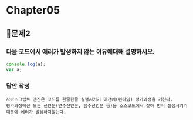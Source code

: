 # Chapter05
## 📌문제2
### 다음 코드에서 에러가 발생하지 않는 이유에대해 설명하시오.
```js
console.log(a);
var a;
```
### 답안 작성
```
자바스크립트 엔진은 코드를 한줄한줄 실행시키기 이전에(런타임) 평가과정을 거친다.
평가과정에선 모든 선언문(변수선언문, 함수선언문 등)을 소스코드에서 찾아 먼저 실행시키기 때문에 에러가 발생하지않는다.
```

<br>
